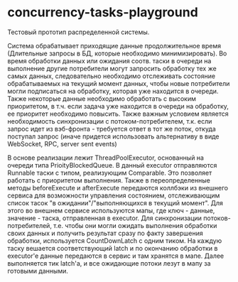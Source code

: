 # concurrency-tasks-playground

Тестовый прототип распределенной системы.

Система обрабатывает приходящие данные продолжительное время (Длительные запросы в БД, которые необходимо минимизировать). 
Во время обработки данных или ожидания соотв. таски в очереди на выполнение другие потребители могут запросить обработку тех же самых данных, 
следовательно необходимо отслеживать состояние обрабатываемых на текущий момент данных, 
чтобы новые потребители могли подписаться на обработку, которая уже находится в очереди.
Также некоторые данные необходимо обработать с высоким приоритетом, 
в т.ч. если задача уже находится в очереди на обработку, ее приоритет необходимо повысить.
Также важным условием является необходимость синхронизации с потоком-потребителем, 
т.к. если запрос идет из вэб-фронта - требуется ответ в тот же поток, откуда поступал запрос 
(иначе придется использовать альтернативу в виде WebSocket, RPC, server sent events)

В основе реализации лежит ThreadPoolExecutor, основанный на очереди типа PrioityBlockedQueue. 
В данный executor отправляются Runnable таски с типом, реализующим Comparable. Это позволяет работать с приоритетом выполнения. 
Также в переопределенные методы beforeExecute и afterExecute передаются коллбэки из внешнего сервиса для возможности управления состоянием, 
отслеживающим список тасок "в ожидании"/"выполняющихся в текущий момент". Для этого во внешнем сервисе используются мапы, 
где ключ - данные, значение - таска, отправленная в executor. Для синхронизации потоков-потребителей, 
т.е. чтобы они могли ожидать выполнения обработки своих данных и получить результат сразу по факту завершения обработки, используется CountDownLatch с одним тиком. 
На каждую таску вешается соответствующий latch и по окончанию обработки в executor'e данные передаются в сервис и там хранятся в мапе. 
Далее выполняется тик latch'a, и все ожидающие потоки лезут в мапу за готовыми данными. 
